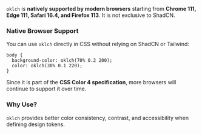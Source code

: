 `oklch` is **natively supported by modern browsers** starting from **Chrome 111, Edge 111, Safari 16.4, and Firefox 113**. It is not exclusive to ShadCN.

### **Native Browser Support**

You can use `oklch` directly in CSS without relying on ShadCN or Tailwind:
```
body {
  background-color: oklch(70% 0.2 200);
  color: oklch(30% 0.1 220);
}
```

Since it is part of the **CSS Color 4 specification**, more browsers will continue to support it over time.

### **Why Use?**

`oklch` provides better color consistency, contrast, and accessibility when defining design tokens.